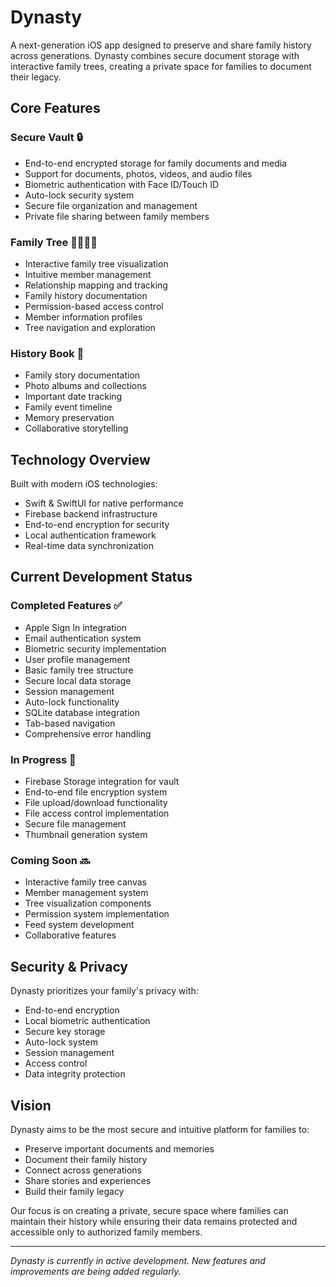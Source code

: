 # Dynasty

A next-generation iOS app designed to preserve and share family history across generations. Dynasty combines secure document storage with interactive family trees, creating a private space for families to document their legacy.

## Core Features

### Secure Vault 🔒
- End-to-end encrypted storage for family documents and media
- Support for documents, photos, videos, and audio files
- Biometric authentication with Face ID/Touch ID
- Auto-lock security system
- Secure file organization and management
- Private file sharing between family members

### Family Tree 👨‍👩‍👧‍👦
- Interactive family tree visualization
- Intuitive member management
- Relationship mapping and tracking
- Family history documentation
- Permission-based access control
- Member information profiles
- Tree navigation and exploration

### History Book 📖
- Family story documentation
- Photo albums and collections
- Important date tracking
- Family event timeline
- Memory preservation
- Collaborative storytelling

## Technology Overview

Built with modern iOS technologies:
- Swift & SwiftUI for native performance
- Firebase backend infrastructure
- End-to-end encryption for security
- Local authentication framework
- Real-time data synchronization

## Current Development Status

### Completed Features ✅
- Apple Sign In integration
- Email authentication system
- Biometric security implementation
- User profile management
- Basic family tree structure
- Secure local data storage
- Session management
- Auto-lock functionality
- SQLite database integration
- Tab-based navigation
- Comprehensive error handling

### In Progress 🚧
- Firebase Storage integration for vault
- End-to-end file encryption system
- File upload/download functionality
- File access control implementation
- Secure file management
- Thumbnail generation system

### Coming Soon 🔜
- Interactive family tree canvas
- Member management system
- Tree visualization components
- Permission system implementation
- Feed system development
- Collaborative features

## Security & Privacy

Dynasty prioritizes your family's privacy with:
- End-to-end encryption
- Local biometric authentication
- Secure key storage
- Auto-lock system
- Session management
- Access control
- Data integrity protection

## Vision

Dynasty aims to be the most secure and intuitive platform for families to:
- Preserve important documents and memories
- Document their family history
- Connect across generations
- Share stories and experiences
- Build their family legacy

Our focus is on creating a private, secure space where families can maintain their history while ensuring their data remains protected and accessible only to authorized family members.

---

*Dynasty is currently in active development. New features and improvements are being added regularly.* 